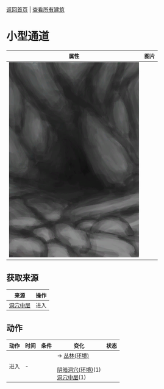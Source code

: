 [返回首页](index.md)   |  [查看所有建筑](building.md)
# 小型通道  
>   
  
  属性  |   图片   
 ----  |  ----:   
   |  ![](Sprite/CaveEntrance.png)   
  
## 获取来源  
来源  |  操作  
----  |  ----  
[洞穴中层](DarkChamberCaveExit.md)  |  进入  
## 动作  
动作  |  时间  |  条件  |  变化  |  状态  
----  |  ----  |  ----  |  ----  |  ----  
进入  |  -  |    |  → [丛林(环境)](Env_Jungle.md)<br><br>[阴暗洞穴(环境)](Env_DarkChamber.md)(1)<br>[洞穴中层](DarkChamberCaveExit.md)(1)  |    
